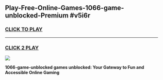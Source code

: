 
## Play-Free-Online-Games-1066-game-unblocked-Premium #v5i6r
<h3>
<a href="https://premium.freeplayer.one?title=1066-game-unblocked&ref=8M">CLICK TO PLAY</a></h3>
<hr>

<h3>
<a href="https://premium.freeplayer.one?title=1066-game-unblocked&ref=8M">CLICK 2 PLAY</a>
  
</h3>

<a href="https://premium.freeplayer.one?title=1066-game-unblocked&ref=8M"><img src="https://clearcache.store/games.png"></a>


**1066-game-unblocked games unblocked: Your Gateway to Fun and Accessible Online Gaming**
